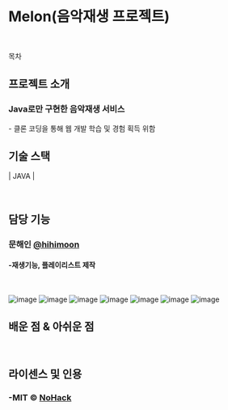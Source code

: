 # Melon(음악재생 프로젝트)
<br>

목차

## 프로젝트 소개

### Java로만 구현한 음악재생 서비스

<p align="justify"> 
  - 클론 코딩을 통해 웹 개발 학습 및 경험 획득 위함

<br>

## 기술 스택


| JAVA       | 

<br>

## 담당 기능



### 문해인 [@hihimoon](https://github.com/hihimoon)
#### -재생기능, 플레이리스트 제작

<br>


![image](https://github.com/hihimoon/Melon_project_java/assets/52193200/80581f9a-4d11-442b-892a-23d610d8c376)
![image](https://github.com/hihimoon/Melon_project_java/assets/52193200/6a227815-2d75-4f47-a6bb-7dfb18b60045)
![image](https://github.com/hihimoon/Melon_project_java/assets/52193200/c0c30539-bd18-4122-85aa-dd852228e952)
![image](https://github.com/hihimoon/Melon_project_java/assets/52193200/5897b624-9285-4695-8348-bf49ae6402ea)
![image](https://github.com/hihimoon/Melon_project_java/assets/52193200/6f7d28f9-1cc6-454b-bcbb-169311bcabb2)
![image](https://github.com/hihimoon/Melon_project_java/assets/52193200/e68cdf07-11d7-4672-960e-c4b5b4ff2e78)
![image](https://github.com/hihimoon/Melon_project_java/assets/52193200/196e2978-8687-4121-a048-8629216d5323)






## 배운 점 & 아쉬운 점

<p align="justify">

</p>

<br>

## 라이센스 및 인용

### -MIT &copy; [NoHack](mailto:lbjp114@gmail.com)<br>

<!-- Stack Icon Refernces -->

[js]: /images/stack/javascript.svg
[css]: /images/stack/css.svg
[html]: /images/stack/html.svg
[java]: /images/stack/java.png 
[oracle]: /images/stack/oracle.png
[spring]: /images/stack/spring-96.svg

